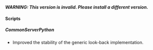 ***WARNING: This version is invalid. Please install a different version.***


#### Scripts
##### CommonServerPython
- Improved the stability of the generic look-back implementation.
